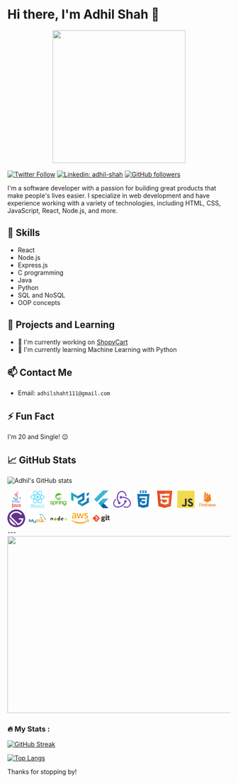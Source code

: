 # Hi there, I'm Adhil Shah 👋
<div id="header" align="center">
  <img src="https://media.giphy.com/media/gjrYDwbjnK8x36xZIO/giphy.gif" height = "300" width="300"/>
</div>

<!-- Social Media Badges -->

[![Twitter Follow](https://img.shields.io/twitter/follow/ShahDevp0?color=1DA1F2&label=Follow&logo=twitter&style=for-the-badge)](https://twitter.com/ShahDevp0) 
[![Linkedin: adhil-shah](https://img.shields.io/badge/-adhilshah-blue?style=for-the-badge&logo=Linkedin&logoColor=white&link=https://www.linkedin.com/in/adhil-shah-5643101b4/)](https://www.linkedin.com/in/adhil-shah-5643101b4/) 
[![GitHub followers](https://img.shields.io/github/followers/ADHIL007?logo=GitHub&style=for-the-badge)](https://github.com/ADHIL007)

<!-- Introduction -->



I'm a software developer with a passion for building great products that make people's lives easier. I specialize in web development and have experience working with a variety of technologies, including HTML, CSS, JavaScript, React, Node.js, and more.

<!-- Skills -->

## 🚀 Skills

- React
- Node.js
- Express.js
- C programming
- Java
- Python
- SQL and NoSQL
- OOP concepts

<!-- Projects and Learning -->

## 🔭 Projects and Learning

- 🔭 I'm currently working on [ShopyCart](https://github.com/ADHIL007/ShopyCart)
- 🌱 I'm currently learning Machine Learning with Python

<!-- Contact Me -->

## 📫 Contact Me

- Email: `adhilshaht111@gmail.com`

<!-- Fun Fact -->

## ⚡ Fun Fact

I'm 20 and Single! 😉

<!-- GitHub Stats -->

## 📈 GitHub Stats

![Adhil's GitHub stats](https://github-readme-stats.vercel.app/api?username=ADHIL007&show_icons=true&theme=radical)
<div>
  <img src="https://github.com/devicons/devicon/blob/master/icons/java/java-original-wordmark.svg" title="Java" alt="Java" width="40" height="40"/>&nbsp;
  <img src="https://github.com/devicons/devicon/blob/master/icons/react/react-original-wordmark.svg" title="React" alt="React" width="40" height="40"/>&nbsp;
  <img src="https://github.com/devicons/devicon/blob/master/icons/spring/spring-original-wordmark.svg" title="Spring" alt="Spring" width="40" height="40"/>&nbsp;
  <img src="https://github.com/devicons/devicon/blob/master/icons/materialui/materialui-original.svg" title="Material UI" alt="Material UI" width="40" height="40"/>&nbsp;
  <img src="https://github.com/devicons/devicon/blob/master/icons/flutter/flutter-original.svg" title="Flutter" alt="Flutter" width="40" height="40"/>&nbsp;
  <img src="https://github.com/devicons/devicon/blob/master/icons/redux/redux-original.svg" title="Redux" alt="Redux " width="40" height="40"/>&nbsp;
  <img src="https://github.com/devicons/devicon/blob/master/icons/css3/css3-plain-wordmark.svg"  title="CSS3" alt="CSS" width="40" height="40"/>&nbsp;
  <img src="https://github.com/devicons/devicon/blob/master/icons/html5/html5-original.svg" title="HTML5" alt="HTML" width="40" height="40"/>&nbsp;
  <img src="https://github.com/devicons/devicon/blob/master/icons/javascript/javascript-original.svg" title="JavaScript" alt="JavaScript" width="40" height="40"/>&nbsp;
  <img src="https://github.com/devicons/devicon/blob/master/icons/firebase/firebase-plain-wordmark.svg" title="Firebase" alt="Firebase" width="40" height="40"/>&nbsp;
  <img src="https://github.com/devicons/devicon/blob/master/icons/gatsby/gatsby-original.svg" title="Gatsby"  alt="Gatsby" width="40" height="40"/>&nbsp;
  <img src="https://github.com/devicons/devicon/blob/master/icons/mysql/mysql-original-wordmark.svg" title="MySQL"  alt="MySQL" width="40" height="40"/>&nbsp;
  <img src="https://github.com/devicons/devicon/blob/master/icons/nodejs/nodejs-original-wordmark.svg" title="NodeJS" alt="NodeJS" width="40" height="40"/>&nbsp;
 <img src="https://github.com/devicons/devicon/blob/master/icons/amazonwebservices/amazonwebservices-plain-wordmark.svg" title="AWS" alt="AWS" width="40" height="40"/>&nbsp;
  <img src="https://github.com/devicons/devicon/blob/master/icons/git/git-original-wordmark.svg" title="Git" **alt="Git" width="40" height="40"/>
</div>
---
<div align="center">
  <img src="https://media.giphy.com/media/dWesBcTLavkZuG35MI/giphy.gif" width="600" height="400"/>
</div>

### :fire: My Stats :
[![GitHub Streak](http://github-readme-streak-stats.herokuapp.com?user=ADHIL007&theme=dark&background=000000)](https://git.io/streak-stats)

[![Top Langs](https://github-readme-stats.vercel.app/api/top-langs/?username=ADHIL007&layout=compact&theme=vision-friendly-dark)](https://github.com/anuraghazra/github-readme-stats)

Thanks for stopping by!
